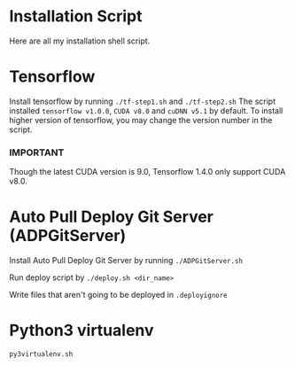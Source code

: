 # Installation Script
Here are all my installation shell script.

# Tensorflow
Install tensorflow by running ```./tf-step1.sh``` and ```./tf-step2.sh```
The script installed ```tensorflow v1.0.0```, ```CUDA v8.0``` and ```cuDNN v5.1``` by default.
To install higher version of tensorflow, you may change the version number in the script.

### **IMPORTANT**
Though the latest CUDA version is 9.0, Tensorflow 1.4.0 only support CUDA v8.0.

# Auto Pull Deploy Git Server (ADPGitServer)
Install Auto Pull Deploy Git Server by running ```./ADPGitServer.sh```

Run deploy script by  ```./deploy.sh <dir_name>```

Write files that aren't going to be deployed in ```.deployignore```

# Python3 virtualenv

```py3virtualenv.sh```